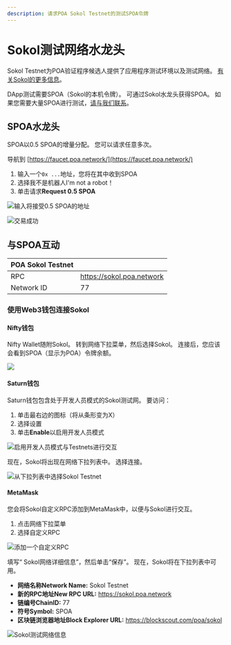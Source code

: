 ```yaml
---
description: 请求POA Sokol Testnet的测试SPOA令牌
---
```


# Sokol测试网络水龙头

Sokol Testnet为POA验证程序候选人提供了应用程序测试环境以及测试网络。 [有关Sokol的更多信息](developer-resourses.md)。

DApp测试需要SPOA（Sokol的本机令牌）。 可通过Sokol水龙头获得SPOA。 如果您需要大量SPOA进行测试，[请与我们联系](../social-media/contact-us.md)。

## SPOA水龙头 <a id="spoa-faucet"></a>

SPOA以0.5 SPOA的增量分配。 您可以请求任意多次。

导航到 [https://faucet.poa.network/](https://faucet.poa.network/)

1. 输入一个`0x ...`地址，您将在其中收到SPOA 
2. 选择我不是机器人I'm not a robot！ 
3. 单击请求**Request 0.5 SPOA**

![&#x8F93;&#x5165;&#x5C06;&#x63A5;&#x53D7;0.5 SPOA&#x7684;&#x5730;&#x5740;](../.gitbook/assets/sokol3.png)

![&#x4EA4;&#x6613;&#x6210;&#x529F;](../.gitbook/assets/sokol2.png)

## 与SPOA互动

| **POA Sokol Testnet** |  |
| :--- | :--- |
| RPC  | https://sokol.poa.network |
| Network ID | 77 |

### 使用Web3钱包连接Sokol 

#### **Nifty钱包**

Nifty Wallet随附Sokol。 转到网络下拉菜单，然后选择Sokol。 连接后，您应该会看到SPOA（显示为POA）令牌余额。

![](../.gitbook/assets/niftysokol.png)

#### Saturn钱包

Saturn钱包包含处于开发人员模式的Sokol测试网。 要访问：

1. 单击最右边的图标（将从条形变为X） 
2. 选择设置 
3. 单击**Enable**以启用开发人员模式

![&#x542F;&#x7528;&#x5F00;&#x53D1;&#x4EBA;&#x5458;&#x6A21;&#x5F0F;&#x4E0E;Testnets&#x8FDB;&#x884C;&#x4EA4;&#x4E92;](../.gitbook/assets/saturn1.png)

现在，Sokol将出现在网络下拉列表中。 选择连接。

![&#x4ECE;&#x4E0B;&#x62C9;&#x5217;&#x8868;&#x4E2D;&#x9009;&#x62E9;Sokol Testnet](../.gitbook/assets/sokolsatrun2.png)

#### MetaMask

您会将Sokol自定义RPC添加到MetaMask中，以便与Sokol进行交互。

1. 点击网络下拉菜单 
2. 选择自定义RPC

![&#x6DFB;&#x52A0;&#x4E00;&#x4E2A;&#x81EA;&#x5B9A;&#x4E49;RPC](../.gitbook/assets/mm1%20%281%29.png)

填写“ Sokol网络详细信息”，然后单击“保存”。 现在，Sokol将在下拉列表中可用。

* **网络名称Network Name:** Sokol Testnet
* **新的RPC地址New RPC URL:** https://sokol.poa.network
* **链编号ChainID:** 77
* **符号Symbol:** SPOA
* **区块链浏览器地址Block Explorer URL:** https://blockscout.com/poa/sokol

![Sokol&#x6D4B;&#x8BD5;&#x7F51;&#x7EDC;&#x4FE1;&#x606F;](../.gitbook/assets/mm2.png)











